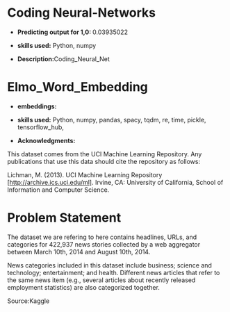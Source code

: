 # Coding Neural-Networks

- <b>Predicting output for 1,0: </b>0.03935022

- <b>skills used:</b> Python, numpy

- <b> Description:</b>Coding_Neural_Net

# Elmo_Word_Embedding

- <b>embeddings: </b>

- <b>skills used:</b> Python, numpy, pandas, spacy, tqdm, re, time, pickle, tensorflow_hub, 

- <b> Acknowledgments:</b>

This dataset comes from the UCI Machine Learning Repository. Any publications that use this data should cite the repository as follows:


Lichman, M. (2013). UCI Machine Learning Repository [http://archive.ics.uci.edu/ml]. Irvine, CA: University of California, School of Information and Computer Science.

# Problem Statement

The dataset we are refering to here contains headlines, URLs, and categories for 422,937 news stories collected by a web aggregator between March 10th, 2014 and August 10th, 2014.

News categories included in this dataset include business; science and technology; entertainment; and health. Different news articles that refer to the same news item (e.g., several articles about recently released employment statistics) are also categorized together.

Source:Kaggle

